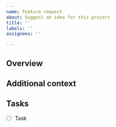 ```yaml
---
name: Feature request
about: Suggest an idea for this project
title: ''
labels: ''
assignees: ''

---
```


## **Overview**

<!-- A clear and concise description about the feature -->

## **Additional context**

<!-- Add any other context or screenshots about the feature request here -->

## **Tasks**

- [ ] Task

<!-- Add any your tasks about the feature -->
